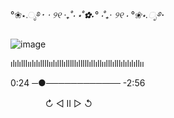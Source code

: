  °❀⋆.ೃ࿔*･ ⋅ ୨୧ ‧₊˚⋅ ⋆˚✿˖° ⋅˚₊‧ ୨୧ ⋅ °❀⋆.ೃ࿔*･
  
![image](https://github.com/Blightpb/Blightpb/assets/159180376/0d8d1040-1806-431e-afb8-16967d109812)               

ılılılllıılılıllllıılılllılllllılllllıllıllıılllılllılılılıllıı

  0:24 ─●──────────── -2:56

ㅤㅤㅤㅤ  ↻      ◁ II ▷     ↺
⠀⠀⠀⠀⠀⠀⠀⠀⠀⠀⠀⠀⠀⠀⠀⠀⠀




